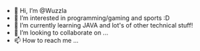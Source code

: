 - 👋 Hi, I’m @Wuzzla
- 👀 I’m interested in programming/gaming and sports :D
- 🌱 I’m currently learning JAVA and lot's of other technical stuff!
- 💞️ I’m looking to collaborate on ...
- 📫 How to reach me ...

<!---
Wuzzla/Wuzzla is a ✨ special ✨ repository because its `README.md` (this file) appears on your GitHub profile.
You can click the Preview link to take a look at your changes.
--->
